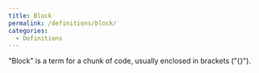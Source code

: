 ```yaml
---
title: Block
permalink: /definitions/block/
categories: 
  - Definitions
---
```


"Block" is a term for a chunk of code, usually enclosed in brackets
("{}").
